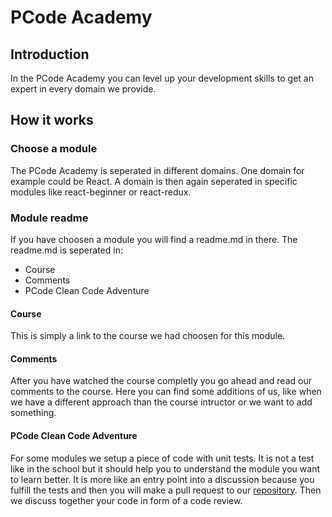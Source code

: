 # PCode Academy

## Introduction
In the PCode Academy you can level up your development skills to get an expert in every domain we provide.

## How it works

### Choose a module
The PCode Academy is seperated in different domains. One domain for example could be React. A domain is then again seperated in specific modules like react-beginner or react-redux. 

### Module readme
If you have choosen a module you will find a readme.md in there. The readme.md is seperated in:

* Course
* Comments
* PCode Clean Code Adventure

#### Course
This is simply a link to the course we had choosen for this module.

#### Comments
After you have watched the course completly you go ahead and read our comments to the course. Here you can find some additions of us, like when we have a different approach than the course intructor or we want to add something.

#### PCode Clean Code Adventure
For some modules we setup a piece of code with unit tests. It is not a test like in the school but it should help you to understand the module you want to learn better. It is more like an entry point into a discussion because you fulfill the tests and then you will make a pull request to our [repository](https://github.com/pcode-at/clean-code-adventure). Then we discuss together your code in form of a code review.
